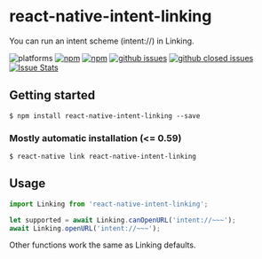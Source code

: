 
# react-native-intent-linking
You can run an intent scheme (intent://) in Linking.


![platforms](https://img.shields.io/badge/platforms-Android%20%7C%20iOS-brightgreen.svg?style=flat-square&colorB=191A17)
[![npm](https://img.shields.io/npm/v/react-native-intent-linking.svg?style=flat-square)](https://www.npmjs.com/package/react-native-intent-linking)
[![npm](https://img.shields.io/npm/dm/react-native-intent-linking.svg?style=flat-square&colorB=007ec6)](https://www.npmjs.com/package/react-native-intent-linking)
[![github issues](https://img.shields.io/github/issues/trabricks/react-native-intent-linking.svg?style=flat-square)](https://github.com/trabricks/react-native-intent-linking/issues)
[![github closed issues](https://img.shields.io/github/issues-closed/trabricks/react-native-intent-linking.svg?style=flat-square&colorB=44cc11)](https://github.com/trabricks/react-native-intent-linking/issues?q=is%3Aissue+is%3Aclosed)
[![Issue Stats](https://img.shields.io/issuestats/i/github/trabricks/react-native-intent-linking.svg?style=flat-square&colorB=44cc11)](http://github.com/trabricks/react-native-intent-linking/issues)


## Getting started
`$ npm install react-native-intent-linking --save`

### Mostly automatic installation (<= 0.59)
`$ react-native link react-native-intent-linking`


## Usage

```javascript
import Linking from 'react-native-intent-linking';

let supported = await Linking.canOpenURL('intent://~~~');
await Linking.openURL('intent://~~~');

```
Other functions work the same as Linking defaults.
